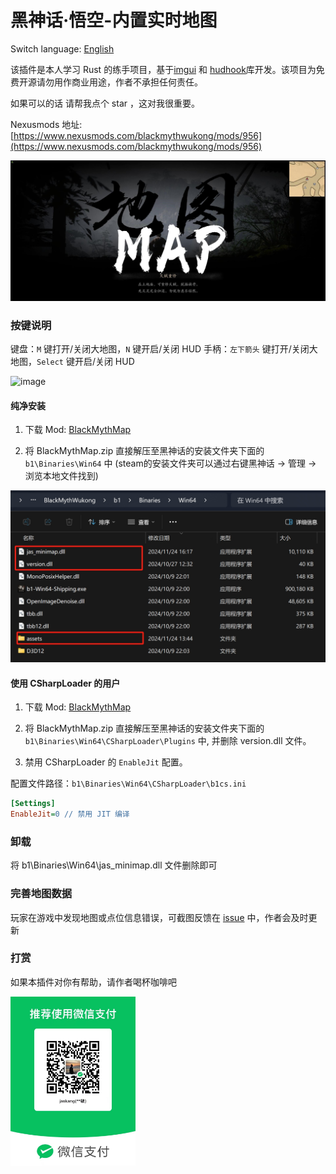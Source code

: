 
# 黑神话·悟空-内置实时地图

Switch language: [English](README.en.md)

该插件是本人学习 Rust 的练手项目，基于[imgui](https://github.com/ocornut/imgui) 和 [hudhook](https://github.com/veeenu/hudhook?from=jaskang)库开发。该项目为免费开源请勿用作商业用途，作者不承担任何责任。

如果可以的话 请帮我点个 star ，这对我很重要。

Nexusmods 地址: [https://www.nexusmods.com/blackmythwukong/mods/956](https://www.nexusmods.com/blackmythwukong/mods/956)

![image](./docs/images/page.jpg)

### 按键说明

键盘：`M` 键打开/关闭大地图，`N` 键开启/关闭 HUD
手柄：`左下箭头` 键打开/关闭大地图，`Select` 键开启/关闭 HUD

![image](./docs/images/bigmap.png)

#### 纯净安装

1. 下载 Mod: [BlackMythMap](https://www.nexusmods.com/blackmythwukong/mods/956)

2. 将 BlackMythMap.zip 直接解压至黑神话的安装文件夹下面的 `b1\Binaries\Win64` 中 (steam的安装文件夹可以通过右键黑神话 -> 管理 -> 浏览本地文件找到) 

![image](./docs/images/mapfiles.png)

#### 使用 CSharpLoader 的用户

1. 下载 Mod: [BlackMythMap](https://www.nexusmods.com/blackmythwukong/mods/956)

2. 将 BlackMythMap.zip 直接解压至黑神话的安装文件夹下面的 `b1\Binaries\Win64\CSharpLoader\Plugins` 中, 并删除 version.dll 文件。

3. 禁用 CSharpLoader 的 `EnableJit` 配置。

配置文件路径：`b1\Binaries\Win64\CSharpLoader\b1cs.ini`
```ini
[Settings]
EnableJit=0 // 禁用 JIT 编译
```


### 卸载

将 b1\Binaries\Win64\jas_minimap.dll 文件删除即可


### 完善地图数据

玩家在游戏中发现地图或点位信息错误，可截图反馈在 [issue](https://github.com/jaskang/jas_minimap/issues) 中，作者会及时更新

### 打赏

如果本插件对你有帮助，请作者喝杯咖啡吧

<div align="">
<img src="./docs/images/donate.jpg" alt="打赏" style="width: 200px;" />
</div>

